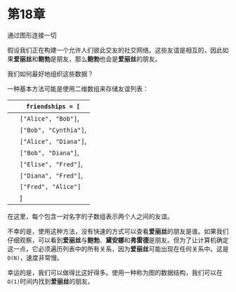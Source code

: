 # 第18章

通过图形连接一切

假设我们正在构建一个允许人们彼此交友的社交网络。这些友谊是相互的，因此如果**爱丽丝**和**鲍勃**是朋友，那么**鲍勃**也会是**爱丽丝**的朋友。

我们如何最好地组织这些数据？

一种基本方法可能是使用二维数组来存储友谊列表：

| ​  | `friendships = [` |
| --- | --- |
| ​  | `["Alice", "Bob"]`, |
| ​  | `["Bob", "Cynthia"]`, |
| ​  | `["Alice", "Diana"]`, |
| ​  | `["Bob", "Diana"]`, |
| ​  | `["Elise", "Fred"]`, |
| ​  | `["Diana", "Fred"]`, |
| ​  | `["Fred", "Alice"]` |
| ​  | ] |

在这里，每个包含一对名字的子数组表示两个人之间的友谊。

不幸的是，使用这种方法，没有快速的方式可以查看**爱丽丝**的朋友是谁。如果我们仔细观察，可以看到**爱丽丝**与**鲍勃**、**黛安娜**和**弗雷德**是朋友。但为了让计算机确定这一点，它必须遍历列表中的所有关系，因为**爱丽丝**可能出现在任何关系中。这是`O(N)`，速度非常慢。

幸运的是，我们可以做得比这好得多。使用一种称为图的数据结构，我们可以在`O(1)`时间内找到**爱丽丝**的朋友。
